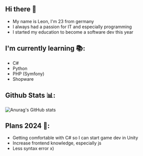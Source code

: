 ## Hi there 👋
- My name is Leon, I'm 23 from germany
- I always had a passion for IT and especially programming
- I started my education to become a software dev this year

## I'm currently learning 📚:
- C#
- Python
- PHP (Symfony)
- Shopware

## Github Stats 📊:
![Anurag's GitHub stats](https://github-readme-stats.vercel.app/api?username=LinssLeon&show_icons=true&theme=radical)

## Plans 2024 📝:
- Getting comfortable with C# so I can start game dev in Unity
- Increase frontend knowledge, especially js
- Less syntax error x)

